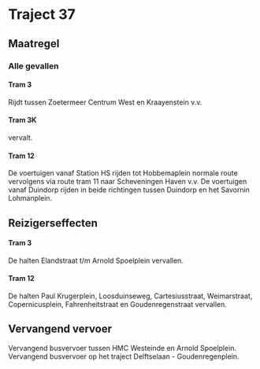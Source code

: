 # Traject 37
## Maatregel
### Alle gevallen

#### Tram 3
Rijdt tussen Zoetermeer Centrum West en Kraayenstein v.v.

#### Tram 3K
vervalt.

#### Tram 12
De voertuigen vanaf Station HS rijden tot Hobbemaplein normale route vervolgens via route tram 11 naar Scheveningen Haven v.v.
De voertuigen vanaf Duindorp rijden in beide richtingen tussen Duindorp en het Savornin Lohmanplein.

## Reizigerseffecten

#### Tram 3
De halten Elandstraat t/m Arnold Spoelplein vervallen.

#### Tram 12
De halten Paul Krugerplein, Loosduinseweg, Cartesiusstraat, Weimarstraat, Copernicusplein, Fahrenheitstraat en Goudenregenstraat vervallen.

## Vervangend vervoer
Vervangend busvervoer tussen HMC Westeinde en Arnold Spoelplein.
Vervangend busvervoer op het traject Delftselaan - Goudenregenplein.

